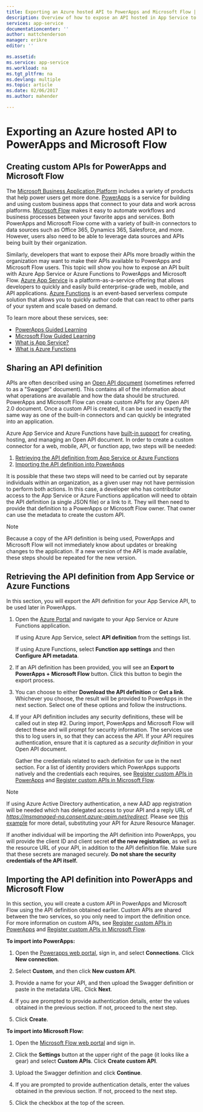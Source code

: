 ```yaml
---
title: Exporting an Azure hosted API to PowerApps and Microsoft Flow | Microsoft Docs
description: Overview of how to expose an API hosted in App Service to PowerApps and Microsoft Flow
services: app-service
documentationcenter: ''
author: mattchenderson
manager: erikre
editor: ''

ms.assetid: 
ms.service: app-service
ms.workload: na
ms.tgt_pltfrm: na
ms.devlang: multiple
ms.topic: article
ms.date: 02/06/2017
ms.author: mahender

---
```

# Exporting an Azure hosted API to PowerApps and Microsoft Flow

## Creating custom APIs for PowerApps and Microsoft Flow

The [Microsoft Business Application Platform](https://businessplatform.microsoft.com/) includes a variety of products that help power users get more done. [PowerApps](https://powerapps.com) is a service for building and using custom business apps that connect to your data and work across platforms. [Microsoft Flow](https://flow.microsoft.com) makes it easy to automate workflows and business processes between your favorite apps and services. Both PowerApps and Microsoft Flow come with a variety of built-in connectors to data sources such as Office 365, Dynamics 365, Salesforce, and more. However, users also need to be able to leverage data sources and APIs being built by their organization.

Similarly, developers that want to expose their APIs more broadly within the organization may want to make their APIs available to PowerApps and Microsoft Flow users. This topic will show you how to expose an API built with Azure App Service or Azure Functions to PowerApps and Microsoft Flow. [Azure App Service](https://azure.microsoft.com/services/app-service/) is a platform-as-a-service offering that allows developers to quickly and easily build enterprise-grade web, mobile, and API applications. [Azure Functions](https://azure.microsoft.com/services/functions/) is an event-based serverless compute solution that allows you to quickly author code that can react to other parts of your system and scale based on demand.

To learn more about these services, see:
- [PowerApps Guided Learning](https://powerapps.microsoft.com/guided-learning/learning-introducing-powerapps/) 
- [Microsoft Flow Guided Learning](https://flow.microsoft.com/guided-learning/learning-introducing-flow/)
- [What is App Service?](https://docs.microsoft.com/azure/app-service/app-service-value-prop-what-is)
- [What is Azure Functions](https://docs.microsoft.com/azure/azure-functions/functions-overview)

## Sharing an API definition

APIs are often described using an [Open API document](https://www.openapis.org/) (sometimes referred to as a "Swagger" document). This contains all of the information about what operations are available and how the data should be structured. PowerApps and Microsoft Flow can create custom APIs for any Open API 2.0 document. Once a custom API is created, it can be used in exactly the same way as one of the built-in connectors and can quickly be integrated into an application.

Azure App Service and Azure Functions have [built-in support](https://docs.microsoft.com/azure/app-service-api/app-service-api-metadata) for creating, hosting, and managing an Open API document. In order to create a custom connector for a web, mobile, API, or function app, two steps will be needed:

1. [Retrieving the API definition from App Service or Azure Functions](#export)
2. [Importing the API definition into PowerApps](#import)

It is possible that these two steps will need to be carried out by separate individuals within an organization, as a given user may not have permission to perform both actions. In this case, a developer who has contributor access to the App Service or Azure Functions application will need to obtain the API definition (a single JSON file) or a link to it. They will then need to provide that definition to a PowerApps or Microsoft Flow owner. That owner can use the metadata to create the custom API.

> [!NOTE]
> Because a copy of the API definition is being used, PowerApps and Microsoft Flow will not immediately know about updates or breaking changes to the application. If a new version of the API is made available, these steps should be repeated for the new version. 

<a name="export"></a>
## Retrieving the API definition from App Service or Azure Functions

In this section, you will export the API definition for your App Service API, to be used later in PowerApps.

1. Open the [Azure Portal](https://portal.azure.com) and navigate to your App Service or Azure Functions application.

    If using Azure App Service, select **API definition** from the settings list. 
    
    If using Azure Functions, select **Function app settings** and then **Configure API metadata**.

2. If an API definition has been provided, you will see an **Export to PowerApps + Microsoft Flow** button. Click this button to begin the export process.

3. You can choose to either **Download the API definition** or **Get a link**. Whichever you choose, the result will be provided to PowerApps in the next section. Select one of these options and follow the instructions.
 
4. If your API definition includes any security definitions, these will be called out in step #2. During import, PowerApps and Microsoft Flow will detect these and will prompt for security information. The services use this to log users in, so that they can access the API. If your API requires authentication, ensure that it is captured as a _security definition_ in your Open API document.

    Gather the credentials related to each definition for use in the next section. For a list of identity providers which PowerApps supports natively and the credentials each requires, see [Register custom APIs in PowerApps] and [Register custom APIs in Microsoft Flow].
 
> [!NOTE]
> If using Azure Active Directory authentication, a new AAD app registration will be needed which has delegated access to your API and a reply URL of _https://msmanaged-na.consent.azure-apim.net/redirect_. Please see [this example](
https://powerapps.microsoft.com/tutorials/customapi-azure-resource-manager-tutorial/) for more detail, substituting your API for Azure Resource Manager.
>
> If another individual will be importing the API definition into PowerApps, you will provide the client ID and client secret **of the new registration**, as well as the resource URL of your API, in addition to the API definition file. Make sure that these secrets are managed securely. **Do not share the security credentials of the API itself.**

<a name="import"></a>
## Importing the API definition into PowerApps and Microsoft Flow

In this section, you will create a custom API in PowerApps and Microsoft Flow using the API definition obtained earlier. Custom APIs are shared between the two services, so you only need to import the definition once. For more information on custom APIs, see [Register custom APIs in PowerApps] and [Register custom APIs in Microsoft Flow].

**To import into PowerApps:**

1. Open the [Powerapps web portal](https://web.powerapps.com), sign in, and select **Connections**. Click **New connection**.

2. Select **Custom**, and then click **New custom API**.

3. Provide a name for your API, and then upload the Swagger definition or paste in the metadata URL. Click **Next**.

4. If you are prompted to provide authentication details, enter the values obtained in the previous section. If not, proceed to the next step.

5. Click **Create**.

**To import into Microsoft Flow:**

1. Open the [Microsoft Flow web portal](https://flow.microsoft.com/) and sign in. 

2. Click the **Settings** button at the upper right of the page (it looks like a gear) and select **Custom APIs**. Click **Create custom API**.

3. Upload the Swagger definition and click **Continue**.

4. If you are prompted to provide authentication details, enter the values obtained in the previous section. If not, proceed to the next step.

5. Click the checkbox at the top of the screen.



[Register custom APIs in PowerApps]: https://powerapps.microsoft.com/tutorials/register-custom-api/
[Register custom APIs in Microsoft Flow]: https://flow.microsoft.com/documentation/register-custom-api/
